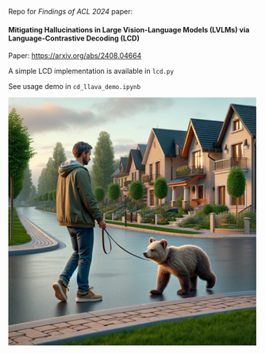 Repo for _Findings of ACL 2024_ paper:
#### Mitigating Hallucinations in Large Vision-Language Models (LVLMs) via Language-Contrastive Decoding (LCD)
Paper: https://arxiv.org/abs/2408.04664

A simple LCD implementation is available in `lcd.py`

See usage demo in `cd_llava_demo.ipynb`

<img src="man_bear.webp" width="500">
